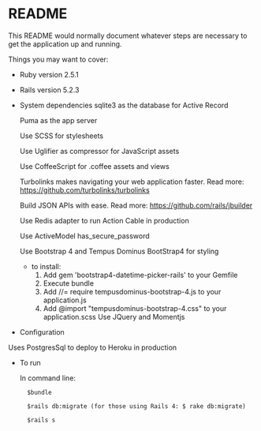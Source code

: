 # README

This README would normally document whatever steps are necessary to get the
application up and running.

Things you may want to cover:

* Ruby version 2.5.1

* Rails version 5.2.3

* System dependencies
	sqlite3 as the database for Active Record

 	Puma as the app server  
 	
 	Use SCSS for stylesheets  
 	
 	Use Uglifier as compressor for JavaScript assets
 	
 	Use CoffeeScript for .coffee assets and views
 	
 	Turbolinks makes navigating your web application faster. Read more: https://github.com/turbolinks/turbolinks
 	
 	Build JSON APIs with ease. Read more: https://github.com/rails/jbuilder
 	
 	Use Redis adapter to run Action Cable in production
 	
 	Use ActiveModel has_secure_password
 	
 	Use Bootstrap 4 and Tempus Dominus BootStrap4 for styling
 	- to install:
 		1. Add gem 'bootstrap4-datetime-picker-rails' to your Gemfile
 		2. Execute bundle
 		3. Add //= require tempusdominus-bootstrap-4.js to your application.js
 		4. Add @import "tempusdominus-bootstrap-4.css" to your application.scss
 	Use JQuery and Momentjs 


* Configuration

Uses PostgresSql to deploy to Heroku in production 

* To run

	In command line: 

		$bundle

		$rails db:migrate (for those using Rails 4: $ rake db:migrate)

		$rails s